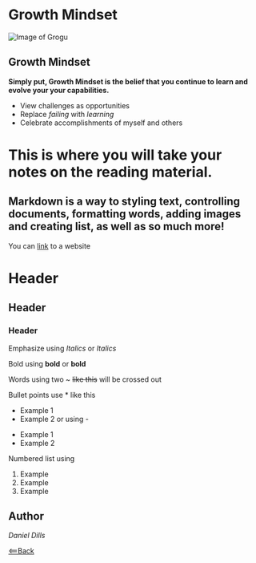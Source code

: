 # Growth Mindset

![Image of Grogu](https://i.kym-cdn.com/photos/images/original/001/687/982/ee1.jpg)

## Growth Mindset
__Simply put, Growth Mindset is the belief that you continue to learn and evolve your your capabilities.__

- View challenges as opportunities
- Replace *failing* with *learning*
- Celebrate accomplishments of myself and others

# This is where you will take your notes on the reading material.

## Markdown is a way to styling text, controlling documents, formatting words, adding images and creating list, as well as so much more!

You can [link](http://google.com) to a website

# Header
## Header
### Header

Emphasize using *Italics*
or
_Italics_

Bold using **bold**
or 
__bold__

Words using two ~ ~~like this~~ will be crossed out

Bullet points use * like this
* Example 1
* Example 2
or using -
- Example 1
- Example 2

Numbered list using
1. Example
1. Example
1. Example



## Author
*Daniel Dills*

[<==Back](README.md)

